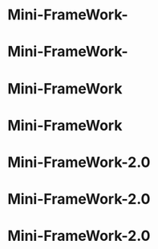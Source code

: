 # Mini-FrameWork-
# Mini-FrameWork-
# Mini-FrameWork
# Mini-FrameWork
# Mini-FrameWork-2.0
# Mini-FrameWork-2.0
# Mini-FrameWork-2.0
